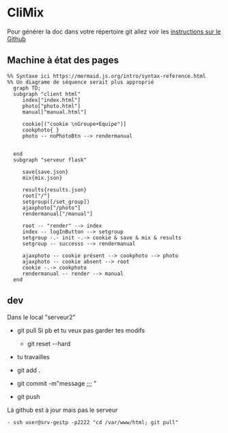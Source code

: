 # CliMix

Pour générer la doc dans votre répertoire git allez voir les [instructions sur le Github](https://github.com/pascalacco/CliMix/blob/master/doc/source/doc_howto.md)



## Machine à état des pages

```mermaid
%% Syntaxe ici https://mermaid.js.org/intro/syntax-reference.html
%% Un diagrame de séquence serait plus approprié
  graph TD;
  subgraph "client html"
     index["index.html"] 
     photo["photo.html"]
     manual["manual.html"]
     
     cookie[("cookie \nGroupe+Equipe")]     
     cookphoto{ }
     photo -- noPhotoBtn --> rendermanual


  end
  subgraph "serveur flask"

     save{save.json}
     mix{mix.json}
     
     results{results.json}
     root["/"]
     setgroup([/set_group])
     ajaxphoto["/photo"]
     rendermanual["/manual"]

     root -- "render" --> index
     index -- logInButton --> setgroup
     setgroup -.- init -.-> cookie & save & mix & results 
     setgroup -- successs --> rendermanual

     ajaxphoto -- cookie présent --> cookphoto --> photo
     ajaxphoto -- cookie absent --> root
     cookie -.-> cookphoto
     rendermanual -- render --> manual
  end
```


## dev

Dans le local "serveur2"

 - git pull
 Si pb et tu veux pas garder tes modifs 
      - git reset --hard

 - tu travailles
 - git add .
 - git commit -m"message ;;; "
 - git push

 Là github est à jour mais pas le serveur

    - ssh user@srv-geitp -p2222 "cd /var/www/html; git pull"

    